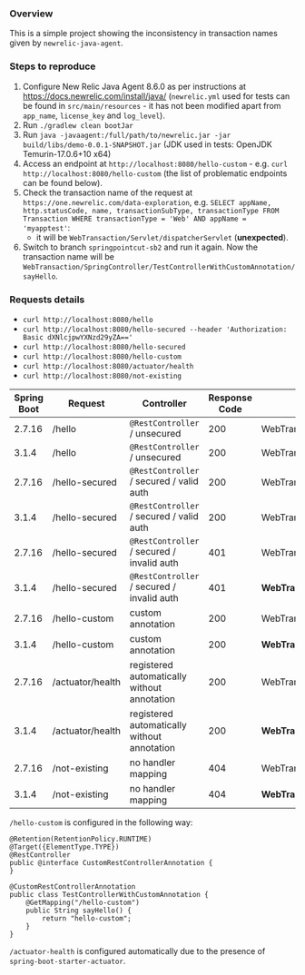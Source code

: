 ### Overview

This is a simple project showing the inconsistency in transaction names given by `newrelic-java-agent`.

### Steps to reproduce

1. Configure New Relic Java Agent 8.6.0 as per instructions at https://docs.newrelic.com/install/java/ (`newrelic.yml` used
   for tests can be found in `src/main/resources` - it has not been modified apart from `app_name`, `license_key`
   and `log_level`).
2. Run `./gradlew clean bootJar`
3. Run `java -javaagent:/full/path/to/newrelic.jar -jar build/libs/demo-0.0.1-SNAPSHOT.jar` (JDK used in tests: OpenJDK Temurin-17.0.6+10 x64)
4. Access an endpoint at `http://localhost:8080/hello-custom` - e.g. `curl http://localhost:8080/hello-custom` (the list of problematic endpoints can be found below).
5. Check the transaction name of the request at `https://one.newrelic.com/data-exploration`,
   e.g. `SELECT appName, http.statusCode, name, transactionSubType, transactionType FROM Transaction WHERE transactionType = 'Web' AND appName = 'myapptest'`:
    * it will be `WebTransaction/Servlet/dispatcherServlet` (**unexpected**).
6. Switch to branch `springpointcut-sb2` and run it again. Now the transaction name will be `WebTransaction/SpringController/TestControllerWithCustomAnnotation/sayHello`.

### Requests details

* `curl http://localhost:8080/hello`
* `curl http://localhost:8080/hello-secured --header 'Authorization: Basic dXNlcjpwYXNzd29yZA=='`
* `curl http://localhost:8080/hello-secured`
* `curl http://localhost:8080/hello-custom`
* `curl http://localhost:8080/actuator/health`
* `curl http://localhost:8080/not-existing`

| Spring Boot | Request | Controller  | Response Code | Transaction name at one.newrelic.com  | Expected? |
|-------------|-------------------------------|----------------|---------------|---------------------------------------------------------|---------|
| 2.7.16      | /hello  | `@RestController` / unsecured | 200           | WebTransaction/SpringController/hello (GET) | Y |
| 3.1.4       | /hello  | `@RestController` / unsecured | 200           | WebTransaction/SpringController/hello (GET) | Y |
| 2.7.16      | /hello-secured  | `@RestController` / secured / valid auth | 200           | WebTransaction/SpringController/hello-secured (GET) | Y |
| 3.1.4       | /hello-secured  | `@RestController` / secured / valid auth | 200           | WebTransaction/SpringController/hello-secured (GET) | Y |
| 2.7.16      | /hello-secured  | `@RestController` / secured / invalid auth | 401           | WebTransaction/SpringController/BasicErrorController/error | Y |
| 3.1.4       | /hello-secured  | `@RestController` / secured / invalid auth | 401           | **WebTransaction/Servlet/dispatcherServlet** | **N** |
| 2.7.16      | /hello-custom  | custom annotation | 200           | WebTransaction/SpringController/TestControllerWithCustomAnnotation/sayHello | Y |
| 3.1.4       | /hello-custom  | custom annotation | 200           | **WebTransaction/Servlet/dispatcherServlet** | **N** |
| 2.7.16      | /actuator/health  | registered automatically without annotation | 200           | WebTransaction/SpringController/OperationHandler/handle | Y |
| 3.1.4       | /actuator/health  | registered automatically without annotation | 200           | **WebTransaction/Servlet/dispatcherServlet** | **N** |
| 2.7.16      | /not-existing  | no handler mapping | 404           | WebTransaction/SpringController/BasicErrorController/error | Y |
| 3.1.4       | /not-existing  | no handler mapping | 404           | **WebTransaction/Servlet/dispatcherServlet** | **N** |

`/hello-custom` is configured in the following way:
```
@Retention(RetentionPolicy.RUNTIME)
@Target({ElementType.TYPE})
@RestController
public @interface CustomRestControllerAnnotation {
}
```

```
@CustomRestControllerAnnotation
public class TestControllerWithCustomAnnotation {
    @GetMapping("/hello-custom")
    public String sayHello() {
        return "hello-custom";
    }
}
```

`/actuator-health` is configured automatically due to the presence of `spring-boot-starter-actuator`.
